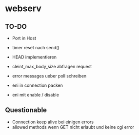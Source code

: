 # webserv


## TO-DO

- Port in Host
- timer reset nach send()
- HEAD implementieren
- cleint_max_body_size abfragen request
- error messages ueber poll schreiben

- eni in connection packen
- eni mit enable / disable

## Questionable

- Connection keep alive bei einigen errors
- allowed methods wenn GET nicht erlaubt und keine cgi error

